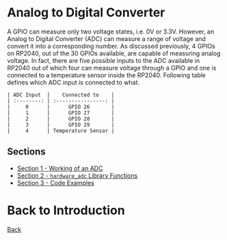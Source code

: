 # Analog to Digital Converter
A GPIO can measure only two voltage states, i.e. 0V or 3.3V. However, an Analog to Digital Converter (ADC) can measure a range of voltage and convert it into a corresponding number. As discussed previously, 4 GPIOs on RP2040, out of the 30 GPIOs available, are capable of measuring analog voltage. In fact, there are five possible inputs to the ADC available in RP2040 out of which four can measure voltage through a GPIO and one is connected to a temperature sensor inside the RP2040. Following table defines which ADC input is connected to what.
```{table}
| ADC Input  |    Connected to    |
| :--------: | :----------------: |
|     0      |      GPIO 26       |
|     1      |      GPIO 27       |
|     2      |      GPIO 28       |
|     3      |      GPIO 29       |
|     4      | Temperature Sensor |
```
## Sections
- [Section 1 - Working of an ADC](./sec01/working.md)
- [Section 2 - `hardware_adc` Library Functions](sec02/libraryFunctions.md)
- [Section 3 - Code Examples](sec03/codeExamples.md)

# Back to Introduction
[Back](../README.md)
